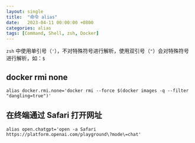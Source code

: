 ```yaml
---
layout: single
title:  "命令 alias"
date:   2023-04-11 00:00:00 +0800
categories: alias
tags: [Command, Shell, zsh, Docker]
---
```


`zsh` 中使用单引号（`'`），不对特殊符号进行解析，使用双引号（`"`）会对特殊符号进行解析，如：`$` 
## docker rmi none
```shell
alias docker.rmi.none='docker rmi --force $(docker images -q --filter "dangling=true")'
```

## 在终端通过 Safari 打开网址
```shell
alias open.chatgpt='open -a Safari https://platform.openai.com/playground\?mode\=chat'
```
